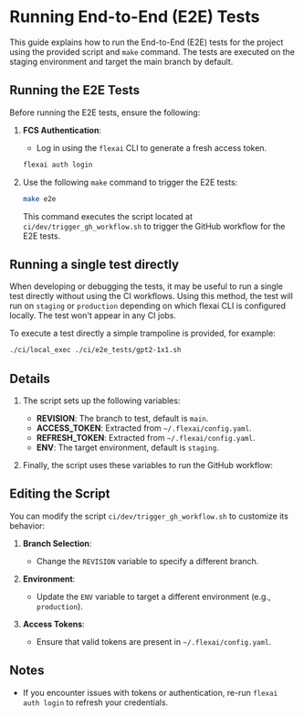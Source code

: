 # Running End-to-End (E2E) Tests

This guide explains how to run the End-to-End (E2E) tests for the project using the provided script and `make` command. The tests are executed on the staging environment and target the main branch by default.

## Running the E2E Tests

Before running the E2E tests, ensure the following:

1. **FCS Authentication**:
   - Log in using the `flexai` CLI to generate a fresh access token.

   ```bash
   flexai auth login
   ```

1. Use the following `make` command to trigger the E2E tests:

   ```bash
   make e2e
   ```

   This command executes the script located at `ci/dev/trigger_gh_workflow.sh` to trigger the GitHub workflow for the E2E tests.

## Running a single test directly

When developing or debugging the tests, it may be useful to run a single test directly without using the CI workflows.
Using this method, the test will run on `staging` or `production` depending on which flexai CLI is configured locally. The test won't appear in any CI jobs.

To execute a test directly a simple trampoline is provided, for example:

```bash
./ci/local_exec ./ci/e2e_tests/gpt2-1x1.sh
```

## Details

1. The script sets up the following variables:
   - **REVISION**: The branch to test, default is `main`.
   - **ACCESS_TOKEN**: Extracted from `~/.flexai/config.yaml`.
   - **REFRESH_TOKEN**: Extracted from `~/.flexai/config.yaml`.
   - **ENV**: The target environment, default is `staging`.

1. Finally, the script uses these variables to run the GitHub workflow:

## Editing the Script

You can modify the script `ci/dev/trigger_gh_workflow.sh` to customize its behavior:

1. **Branch Selection**:
   - Change the `REVISION` variable to specify a different branch.

2. **Environment**:
   - Update the `ENV` variable to target a different environment (e.g., `production`).

3. **Access Tokens**:
   - Ensure that valid tokens are present in `~/.flexai/config.yaml`.

## Notes

- If you encounter issues with tokens or authentication, re-run `flexai auth login` to refresh your credentials.
